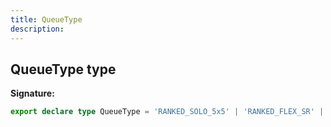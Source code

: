 ```yaml
---
title: QueueType
description: 
---
```


## QueueType type



**Signature:**

```ts
export declare type QueueType = 'RANKED_SOLO_5x5' | 'RANKED_FLEX_SR' | 'RANKED_FLEX_TT' | 'RANKED_TFT';
```


